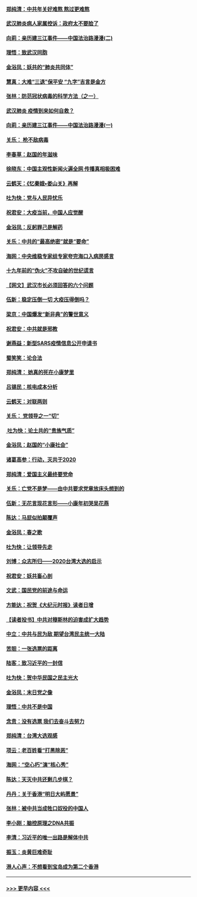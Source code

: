 #### [郑纯清：中共年关好难熬 熬过更难熬](../pages/nsc993/n11833489.md?t=01310655) 
#### [武汉肺炎病人家属控诉：政府太不要脸了](../pages/nsc993/n11833205.md?t=01310655) 
#### [向莉：亲历建三江事件——中国法治路漫漫(二)](../pages/nsc993/n11829102.md?t=01310655) 
#### [理悟：致武汉同胞](../pages/nsc993/n11831522.md?t=01310655) 
#### [金浴凤：妖共的“肺炎共同体”](../pages/nsc993/n11829448.md?t=01310655) 
#### [慧真：大难“三退”保平安 “九字”吉言是金方](../pages/nsc993/n11829501.md?t=01310655) 
#### [张林：防范冠状病毒的科学方法（之一）](../pages/nsc993/n11828618.md?t=01310655) 
#### [武汉肺炎 疫情到来如何自救？](../pages/nsc993/n11827632.md?t=01310655) 
#### [向莉：亲历建三江事件——中国法治路漫漫(一)](../pages/nsc993/n11827190.md?t=01310655) 
#### [关乐： 枪不敌病毒](../pages/nsc993/n11826746.md?t=01310655) 
#### [李春草：赵国的年滋味](../pages/nsc993/n11826321.md?t=01310655) 
#### [徐晓东：中国主观性新闻火遍全网 传播真相极困难](../pages/nsc993/n11826508.md?t=01310655) 
#### [云鹤天：《忆秦娥▪娄山关》再解](../pages/nsc993/n11824682.md?t=01310655) 
#### [吐为快：党与人民异忧乐](../pages/nsc993/n11824660.md?t=01310655) 
#### [祝君安：大疫当前，中国人应觉醒](../pages/nsc993/n11821946.md?t=01310655) 
#### [金浴凤：反躬罪己是解药](../pages/nsc993/n11820280.md?t=01310655) 
#### [关乐：中共的“最高绝密”就是“要命”](../pages/nsc993/n11816946.md?t=01310655) 
#### [海网：中央维稳专家组专家夸完海口入病房感言](../pages/nsc993/n11815138.md?t=01310655) 
#### [十九年前的“伪火”不攻自破的世纪谎言](../pages/nsc993/n11813238.md?t=01310655) 
#### [【网文】武汉市长必须回答的六个问题](../pages/nsc993/n11813848.md?t=01310655) 
#### [伍新：稳定压倒一切 大疫压得倒吗？](../pages/nsc993/n11812634.md?t=01310655) 
#### [梁京：中国爆发“新非典”的警世意义](../pages/nsc993/n11812554.md?t=01310655) 
#### [祝君安：中共就是邪教](../pages/nsc993/n11812431.md?t=01310655) 
#### [谢燕益：新型SARS疫情信息公开申请书](../pages/nsc993/n11808840.md?t=01310655) 
#### [蜀笑笑：论合法](../pages/nsc993/n11808064.md?t=01310655) 
#### [郑纯清： 她真的死在小康梦里](../pages/nsc993/n11806623.md?t=01310655) 
#### [吕锡民：核电成本分析](../pages/nsc993/n11806284.md?t=01310655) 
#### [云鹤天：对联两则](../pages/nsc993/n11805957.md?t=01310655) 
#### [关乐： 党领导之一“切”](../pages/nsc993/n11804505.md?t=01310655) 
#### [ 吐为快：论土共的“贵族气质”](../pages/nsc993/n11804490.md?t=01310655) 
#### [金浴凤：赵国的“小康社会”](../pages/nsc993/n11804452.md?t=01310655) 
#### [诸葛高参：行动，灭共于2020](../pages/nsc993/n11804120.md?t=01310655) 
#### [郑纯清：爱国主义最终要党命](../pages/nsc993/n11802197.md?t=01310655) 
#### [关乐：亡党不是梦——由中共要求党章放床头想到的](../pages/nsc993/n11802156.md?t=01310655) 
#### [伍新：无花言现花言形——小康年初哭吴花燕](../pages/nsc993/n11800044.md?t=01310655) 
#### [陈达：马屁似拍颠覆声](../pages/nsc993/n11800010.md?t=01310655) 
#### [金浴凤：春之歌](../pages/nsc993/n11797687.md?t=01310655) 
#### [吐为快：让领导先走](../pages/nsc993/n11797512.md?t=01310655) 
#### [刘博：众志所归——2020台湾大选的启示](../pages/nsc993/n11796878.md?t=01310655) 
#### [祝君安：妖共畜心剖](../pages/nsc993/n11794273.md?t=01310655) 
#### [文武：国民党的前途与命运](../pages/nsc993/n11794198.md?t=01310655) 
#### [方能达：祝贺《大纪元时报》读者日增](../pages/nsc993/n11793807.md?t=01310655) 
#### [【读者投书】中共对穆斯林的迫害成扩大趋势](../pages/nsc993/n11791371.md?t=01310655) 
#### [中立：中共与民为敌 期望台湾民主统一大陆](../pages/nsc993/n11790392.md?t=01310655) 
#### [苦胆：一张选票的距离](../pages/nsc993/n11788914.md?t=01310655) 
#### [陆客：致习近平的一封信](../pages/nsc993/n11788867.md?t=01310655) 
#### [吐为快：贺中华民国之民主光大](../pages/nsc993/n11788618.md?t=01310655) 
#### [金浴凤：末日党之像](../pages/nsc993/n11787475.md?t=01310655) 
#### [理悟：中共不是中国](../pages/nsc993/n11787463.md?t=01310655) 
#### [念贲：没有选票  我们去奋斗去努力](../pages/nsc993/n11787398.md?t=01310655) 
#### [郑纯清：台湾大选观感](../pages/nsc993/n11786210.md?t=01310655) 
#### [项云：老百姓看“打黑除恶”](../pages/nsc993/n11785398.md?t=01310655) 
#### [海网：“空心朽”演“核心秀”](../pages/nsc993/n11783874.md?t=01310655) 
#### [陈达：天灭中共还剩几步棋？](../pages/nsc993/n11783719.md?t=01310655) 
#### [丹丹：关于香港“明日大屿愿景”](../pages/nsc993/n11783273.md?t=01310655) 
#### [张林：被中共当成牲口奴役的中国人](../pages/nsc993/n11782397.md?t=01310655) 
#### [李小刚：脑控原理之DNA共振](../pages/nsc993/n11780962.md?t=01310655) 
#### [李清：习近平的唯一出路是解体中共](../pages/nsc993/n11780866.md?t=01310655) 
#### [振玉：炎黄巨难奇耻](../pages/nsc993/n11779632.md?t=01310655) 
#### [港人心声：不想看到宝岛成为第二个香港](../pages/nsc993/n11778817.md?t=01310655) 

----
#### [ >>> 更早内容 <<< ](../indexes/nsc993-earlier.md)
